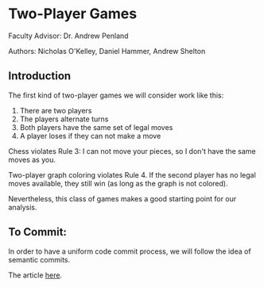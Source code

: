 # Two-Player Games

Faculty Advisor: Dr. Andrew Penland

Authors: Nicholas O'Kelley, Daniel Hammer, Andrew Shelton

## Introduction

The first kind of two-player games we will consider work like this:

1. There are two players
2. The players alternate turns
3. Both players have the same set of legal moves
4. A player loses if they can not make a move

Chess violates Rule 3: I can not move your pieces, so I don't have the same moves as you.

Two-player graph coloring violates Rule 4. If the second player has no legal moves available, they still win (as long as the graph is not colored).

Nevertheless, this class of games makes a good starting point for our analysis.

## To Commit:

In order to have a uniform code commit process, we will follow the idea of
semantic commits.

The article [here](https://gist.github.com/joshbuchea/6f47e86d2510bce28f8e7f42ae84c716).
